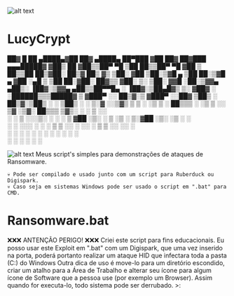 ![alt text](https://thumbs.dreamstime.com/b/tela-de-computador-com-alertas-do-ataque-do-ransomware-no-vermelho-e-em-um-hacke-92535628.jpg)

# LucyCrypt
  
 ██▓     █    ██  ▄████▄▓██   ██▓ ▄████▄   ██▀███ ▓██   ██▓ ██▓███  ▄▄▄█████▓
▓██▒     ██  ▓██▒▒██▀ ▀█ ▒██  ██▒▒██▀ ▀█  ▓██ ▒ ██▒▒██  ██▒▓██░  ██▒▓  ██▒ ▓▒
▒██░    ▓██  ▒██░▒▓█    ▄ ▒██ ██░▒▓█    ▄ ▓██ ░▄█ ▒ ▒██ ██░▓██░ ██▓▒▒ ▓██░ ▒░
▒██░    ▓▓█  ░██░▒▓▓▄ ▄██▒░ ▐██▓░▒▓▓▄ ▄██▒▒██▀▀█▄   ░ ▐██▓░▒██▄█▓▒ ▒░ ▓██▓ ░ 
░██████▒▒▒█████▓ ▒ ▓███▀ ░░ ██▒▓░▒ ▓███▀ ░░██▓ ▒██▒ ░ ██▒▓░▒██▒ ░  ░  ▒██▒ ░ 
░ ▒░▓  ░░▒▓▒ ▒ ▒ ░ ░▒ ▒  ░ ██▒▒▒ ░ ░▒ ▒  ░░ ▒▓ ░▒▓░  ██▒▒▒ ▒▓▒░ ░  ░  ▒ ░░   
░ ░ ▒  ░░░▒░ ░ ░   ░  ▒  ▓██ ░▒░   ░  ▒     ░▒ ░ ▒░▓██ ░▒░ ░▒ ░         ░    
  ░ ░    ░░░ ░ ░ ░       ▒ ▒ ░░  ░          ░░   ░ ▒ ▒ ░░  ░░         ░      
    ░  ░   ░     ░ ░     ░ ░     ░ ░         ░     ░ ░                       
                 ░       ░ ░     ░                 ░ ░                        

![alt text](https://i.ibb.co/vd2CG1x/345345345-1.gif)
Meus script's simples para demonstrações de ataques de Ransomware. 
    
    💀 Pode ser compilado e usado junto com um script para Ruberduck ou Digispark. 
    💀 Caso seja em sistemas Windows pode ser usado o script em ".bat" para CMD.

# Ransomware.bat

❌❌❌ ANTENÇÃO PERIGO! ❌❌❌ Criei este script para fins educacionais. Eu posso usar este Exploit em ".bat" com um Digispark,  que uma vez inserido na porta, poderá portanto realizar um ataque HID que infectara toda a pasta (C:) do Windows 
Outra dica de uso é move-lo para um diretório escondido, criar um atalho para a Área de Trabalho e alterar seu ícone para algum ícone de Software que a pessoa use (por exemplo um Browser). Assim quando for executa-lo, todo sistema pode ser derrubado. >: 


